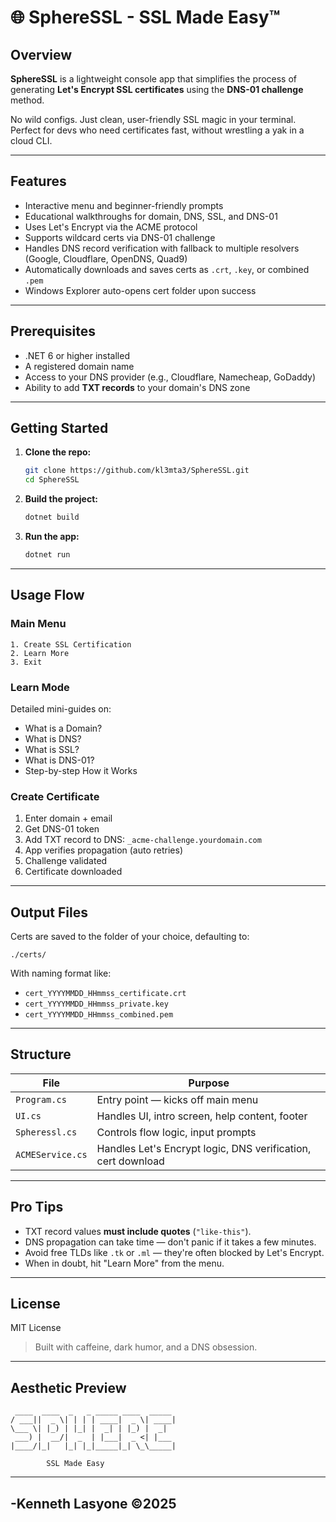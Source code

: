 # 🌐 SphereSSL - SSL Made Easy™

## Overview

**SphereSSL** is a lightweight console app that simplifies the process of generating **Let's Encrypt SSL certificates** using the **DNS-01 challenge** method.

No wild configs. Just clean, user-friendly SSL magic in your terminal.  
Perfect for devs who need certificates fast, without wrestling a yak in a cloud CLI.

---

## Features

- Interactive menu and beginner-friendly prompts
- Educational walkthroughs for domain, DNS, SSL, and DNS-01
- Uses Let's Encrypt via the ACME protocol
- Supports wildcard certs via DNS-01 challenge
- Handles DNS record verification with fallback to multiple resolvers (Google, Cloudflare, OpenDNS, Quad9)
- Automatically downloads and saves certs as `.crt`, `.key`, or combined `.pem`
- Windows Explorer auto-opens cert folder upon success

---

## Prerequisites

- .NET 6 or higher installed
- A registered domain name
- Access to your DNS provider (e.g., Cloudflare, Namecheap, GoDaddy)
- Ability to add **TXT records** to your domain's DNS zone

---

## Getting Started

1. **Clone the repo:**

    ```bash
    git clone https://github.com/kl3mta3/SphereSSL.git
    cd SphereSSL
    ```

2. **Build the project:**

    ```bash
    dotnet build
    ```

3. **Run the app:**

    ```bash
    dotnet run
    ```

---

## Usage Flow

### Main Menu

```text
1. Create SSL Certification
2. Learn More
3. Exit
```

### Learn Mode

Detailed mini-guides on:

- What is a Domain?
- What is DNS?
- What is SSL?
- What is DNS-01?
- Step-by-step How it Works

### Create Certificate

1. Enter domain + email
2. Get DNS-01 token
3. Add TXT record to DNS: `_acme-challenge.yourdomain.com`
4. App verifies propagation (auto retries)
5. Challenge validated
6. Certificate downloaded 

---

## Output Files

Certs are saved to the folder of your choice, defaulting to:

```
./certs/
```

With naming format like:

- `cert_YYYYMMDD_HHmmss_certificate.crt`
- `cert_YYYYMMDD_HHmmss_private.key`
- `cert_YYYYMMDD_HHmmss_combined.pem`

---

## Structure

| File               | Purpose                                          |
|--------------------|--------------------------------------------------|
| `Program.cs`       | Entry point — kicks off main menu               |
| `UI.cs`            | Handles UI, intro screen, help content, footer  |
| `Spheressl.cs`     | Controls flow logic, input prompts              |
| `ACMEService.cs`   | Handles Let's Encrypt logic, DNS verification, cert download |

---

## Pro Tips

- TXT record values **must include quotes** (`"like-this"`).
- DNS propagation can take time — don't panic if it takes a few minutes.
- Avoid free TLDs like `.tk` or `.ml` — they're often blocked by Let's Encrypt.
- When in doubt, hit "Learn More" from the menu.



---

## License

MIT License

> Built with caffeine, dark humor, and a DNS obsession.

---

## Aesthetic Preview

```
 ____  ____  _   _ _____ ____  _____  
/ ___||  _ \| | | | ____|  _ \| ____| 
\___ \| |_) | |_| |  _| | |_) |  _|    
 ___) |  __/|  _  | |___|  _ <| |___   
|____/|_|   |_| |_|_____|_| \_\_____| 

        SSL Made Easy
```

---

## -Kenneth Lasyone ©2025
